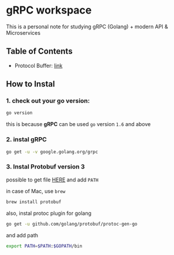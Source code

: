 # gRPC workspace

This is a personal note for studying gRPC (Golang) + modern API & Microservices  

## Table of Contents

* Protocol Buffer: [link](/protocol-buffers-3-java-golang-python/TOC.md)

## How to Instal

### 1. check out your go version:

```bash
go version
```

this is because **gRPC** can be used `go` version `1.6` and above

### 2. instal gRPC

```bash
go get -u -v google.golang.org/grpc
```

### 3. Instal Protobuf version 3

possible to get file [HERE](https://github.com/protocolbuffers/protobuf/releases) and add `PATH`

in case of Mac, use `brew`

```bash
brew install protobuf
```

also, instal protoc plugin for golang

```bash
go get -u github.com/golang/protobuf/protoc-gen-go
```

and add path

```bash
export PATH=$PATH:$GOPATH/bin
```